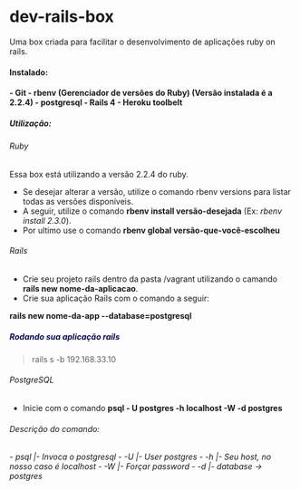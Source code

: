 # dev-rails-box
Uma box criada para facilitar o desenvolvimento de aplicações ruby on rails. 

<h4>Instalado:<h4>
  - Git 
  - rbenv (Gerenciador de versões do Ruby) (Versão instalada é a <b>2.2.4</b>)
  - postgresql
  - Rails 4
  - Heroku toolbelt

<h5>Utilização: </h5>

<h6>Ruby </h6>

Essa box está utilizando a versão 2.2.4 do ruby. 
- Se desejar alterar a versão, utilize o comando rbenv versions para listar todas as versões disponíveis. 
- A seguir, utilize o comando <b>rbenv install versão-desejada</b> (Ex: <i>rbenv install 2.3.0</i>). 
- Por ultimo use o comando <b>rbenv global versão-que-você-escolheu</b>

<h6>Rails </h6>

- Crie seu projeto rails dentro da pasta /vagrant utilizando o camando <b>rails new nome-da-aplicacao</b>.
- Crie sua aplicação Rails com o comando a seguir: 
 
<b>rails new nome-da-app --database=postgresql</b>

<h5 style="color:#0A0B52;">Rodando sua aplicação rails</h5>

<blockquote>
  rails s -b 192.168.33.10
</blockquote>

<h6>PostgreSQL</h6>

- Inicie com o comando <b>psql - U postgres -h localhost -W -d postgres</b>

<h6>Descrição do comando: <h6>
- psql  |- Invoca o postgresql
- -U    |- User postgres
- -h    |- Seu host, no nosso caso é localhost
- -W    |- Forçar password
- -d    |- database -> postgres





